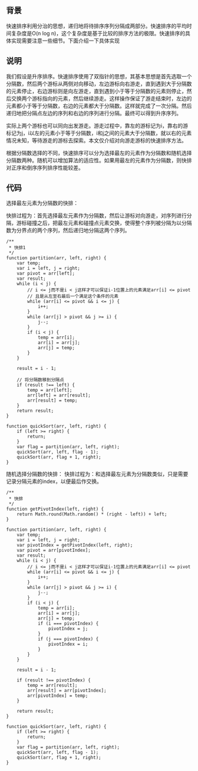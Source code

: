 
## 背景

   快速排序利用分治的思想，递归地将待排序序列分隔成两部分。快速排序的平均时间复杂度是O(n log n)，这个复杂度是基于比较的排序方法的极限。快速排序的具体实现需要注意一些细节。下面介绍一下具体实现

## 说明

   我们假设是升序排序。快速排序使用了双指针的思想，其基本思想是首先选取一个分隔数，然后两个游标从两侧对向移动，左边游标向右游走，直到遇到大于分隔数的元素停止，右边游标则是向左游走，直到遇到小于等于分隔数的元素则停止，然后交换两个游标指向的元素，然后继续游走。这样操作保证了游走结束时，左边的元素都小于等于分隔数，右边的元素都大于分隔数。这样就完成了一次分隔。然后递归地把分隔点左边的序列和右边的序列进行分隔。最终可以得到升序序列。

   实际上两个游标也可以同向出发游走。游走过程中，靠左的游标记为i，靠右的游标记为j，i以左的元素小于等于分隔数，i和j之间的元素大于分隔数，就以右的元素情况未知，等待游走的游标去探索。本文仅介绍对向游走游标的快速排序方法。

   根据分隔数选择的不同，快速排序可以分为选择最左的元素作为分隔数和随机选择分隔数两种。随机可以增加算法的适应性。如果用最左的元素作为分隔数，则快排对正序和倒序序列排序性能较差。

## 代码

   选择最左元素为分隔数的快排：

   快排过程为：首先选择最左元素作为分隔数，然后让游标对向游走，对序列进行分隔，游标碰撞之后，把最左元素和碰撞点元素交换，使得整个序列被分隔为以分隔数为分界点的两个序列，然后递归地分隔这两个序列。

```
/** 
 * 快排1 
 */  
function partition(arr, left, right) {  
    var temp;  
    var i = left, j = right;  
    var pivot = arr[left];  
    var result;  
    while (i < j) {  
        // i <= j而不是i < j这样才可以保证i-1位置上的元素满足arr[i] <= pivot  
        // 且是从左至右最后一个满足这个条件的元素  
        while (arr[i] <= pivot && i <= j) {  
            i++;  
        }  
        while (arr[j] > pivot && j >= i) {  
            j--;  
        }  
        if (i < j) {  
            temp = arr[i];  
            arr[i] = arr[j];  
            arr[j] = temp;  
        }  
    }  
  
    result = i - 1;  
  
    // 将分隔数移到分隔点  
    if (result !== left) {  
        temp = arr[left];  
        arr[left] = arr[result];  
        arr[result] = temp;  
    }  
    return result;  
}  
  
function quickSort(arr, left, right) {  
    if (left >= right) {  
        return;  
    }  
    var flag = partition(arr, left, right);  
    quickSort(arr, left, flag - 1);  
    quickSort(arr, flag + 1, right);  
}  
```

   随机选择分隔数的快排：
   快排过程为：和选择最左元素为分隔数类似，只是需要记录分隔元素的index，以便最后作交换。

```
/** 
 * 快排 
 */  
function getPivotIndex(left, right) {  
    return Math.round(Math.random() * (right - left)) + left;  
}  
  
function partition(arr, left, right) {  
    var temp;  
    var i = left, j = right;  
    var pivotIndex = getPivotIndex(left, right);  
    var pivot = arr[pivotIndex];  
    var result;  
    while (i < j) {  
        // i <= j而不是i < j这样才可以保证i-1位置上的元素满足arr[i] <= pivot  
        while (arr[i] <= pivot && i <= j) {  
            i++;  
        }  
        while (arr[j] > pivot && j >= i) {  
            j--;  
        }  
        if (i < j) {  
            temp = arr[i];  
            arr[i] = arr[j];  
            arr[j] = temp;  
            if (i === pivotIndex) {  
                pivotIndex = j;  
            }  
            if (j === pivotIndex) {  
                pivotIndex = i;  
            }  
        }  
    }  
  
    result = i - 1;  
  
    if (result !== pivotIndex) {  
        temp = arr[result];  
        arr[result] = arr[pivotIndex];  
        arr[pivotIndex] = temp;  
    }  
  
    return result;  
}  
  
function quickSort(arr, left, right) {  
    if (left >= right) {  
        return;  
    }  
    var flag = partition(arr, left, right);  
    quickSort(arr, left, flag - 1);  
    quickSort(arr, flag + 1, right);  
}  
```

